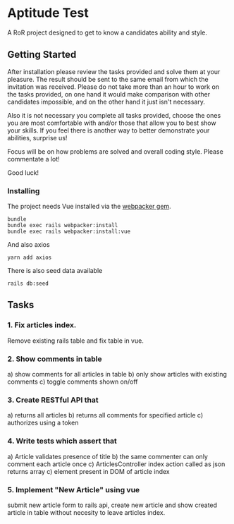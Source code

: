 # Aptitude Test

A RoR project designed to get to know a candidates ability and style.

## Getting Started

After installation please review the tasks provided and solve them at your pleasure. The result should be sent to the same email from which the invitation was received. Please do not take more than an hour to work on the tasks provided, on one hand it would make comparison with other candidates impossible, and on the other hand it just isn't necessary.

Also it is not necessary you complete all tasks provided, choose the ones you are most comfortable with and/or those that allow you to best show your skills. If you feel there is another way to better demonstrate your abilities, surprise us!

Focus will be on how problems are solved and overall coding style. Please commentate a lot!

Good luck!


### Installing

The project needs Vue installed via the <a href="https://github.com/rails/webpacker">webpacker gem</a>.
```
bundle
bundle exec rails webpacker:install
bundle exec rails webpacker:install:vue
```

And also axios

```
yarn add axios
```

There is also seed data available

```
rails db:seed
```

## Tasks

### 1. Fix articles index. 
Remove existing rails table and fix table in vue.

### 2. Show comments in table
a) show comments for all articles in table
b) only show articles with existing comments
c) toggle comments shown on/off

### 3. Create RESTful API that
a) returns all articles
b) returns all comments for specified article
c) authorizes using a token

### 4. Write tests which assert that
a) Article validates presence of title
b) the same commenter can only comment each article once
c) ArticlesController index action called as json returns array
c) <table> element present in DOM of article index 

### 5. Implement "New Article" using vue
submit new article form to rails api, create new article and show created article in table without necesity to leave articles index.

